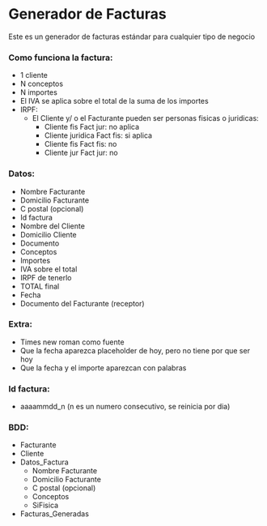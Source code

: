# Generador de Facturas
Este es un generador de facturas estándar para cualquier tipo de negocio


### Como funciona la factura:
  + 1 cliente
  + N conceptos
  + N importes
  + El IVA se aplica sobre el total de la suma de los importes
  + IRPF:
      + El Cliente y/ o el Facturante pueden ser personas fisicas o juridicas:       
          +   Cliente fis Fact jur:  no aplica
          +   Cliente juridica Fact fis: si aplica
          +   Cliente fis Fact fis: no
          +   Cliente jur Fact jur: no


### Datos:
 + Nombre Facturante
 + Domicilio Facturante
 + C postal (opcional)
 + Id factura 
 + Nombre del Cliente
 + Domicilio Cliente
 + Documento
 + Conceptos
 + Importes
 + IVA sobre el total
 + IRPF de tenerlo
 + TOTAL final
 + Fecha
 + Documento del Facturante (receptor)
 
### Extra:
 + Times new roman como fuente
 + Que la fecha aparezca placeholder de hoy, pero no tiene por que ser hoy
 + Que la fecha y el importe aparezcan con palabras

### Id factura:
+ aaaammdd_n (n es un numero consecutivo, se reinicia por dia)

### BDD:
  + Facturante
  + Cliente
  + Datos_Factura
      +  Nombre Facturante
      +  Domicilio Facturante
      +  C postal (opcional)
      +  Conceptos
      +  SiFisica
  + Facturas_Generadas



     
